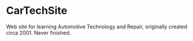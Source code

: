 # CarTechSite

Web site for learning Automotive Technology and Repair, originally created circa 2001.
Never finished.
